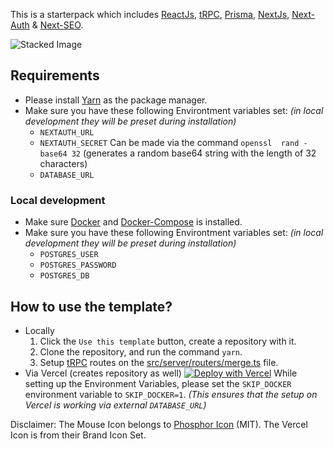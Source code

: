 This is a starterpack which includes [ReactJs](https://reactjs.org/), [tRPC](https://trpc.io/), [Prisma](https://www.prisma.io/), [NextJs](https://nextjs.org/), [Next-Auth](https://next-auth.js.org/) & [Next-SEO](https://github.com/garmeeh/next-seo).

![Stacked Image](https://i.imgur.com/AWaUxYi.png)



## Requirements

- Please install [Yarn](https://yarnpkg.com/getting-started/install) as the package manager.
- Make sure you have these following Environtment variables set: *(in local development they will be preset during installation)*
  - `NEXTAUTH_URL`
  - `NEXTAUTH_SECRET` Can be made via the command `openssl  rand -base64 32` (generates a random base64 string with the length of 32 characters)
  - `DATABASE_URL`

### Local development

- Make sure [Docker](https://www.docker.com/get-started/) and [Docker-Compose](https://docs.docker.com/compose/install/) is installed.
- Make sure you have these following Environtment variables set: *(in local development they will be preset during installation)*
  - `POSTGRES_USER`
  - `POSTGRES_PASSWORD`
  - `POSTGRES_DB`

## How to use the template?
- Locally
  1. Click the `Use this template` button, create a repository with it.
  2. Clone the repository, and run the command `yarn`.
  3. Setup [tRPC](https://trpc.io/) routes on the [src/server/routers/merge.ts](./src/server/routers/merge.ts) file.
- Via Vercel (creates repository as well) [![Deploy with Vercel](https://i.imgur.com/ASDa2I6.png)](https://vercel.com/new/clone?repository-url=https%3A%2F%2Fgithub.com%2Fitsstacked%2Fstacked-tailwind&env=NEXTAUTH_URL,SKIP_DOCKER,NEXTAUTH_SECRET,DATABASE_URL&demo-title=Web-FullStack-Starter&demo-description=This%20is%20a%20starterpack%20with%20ReactJs%2C%20tRPC%2C%20Prisma%2C%20NextJs%2C%20Next-Auth%2C%20Next-SEO%20%26%20Chakra-UI)
  While setting up the Environment Variables, please set the `SKIP_DOCKER` environment variable to `SKIP_DOCKER=1`. *(This ensures that the setup on Vercel is working via external `DATABASE_URL`)*

Disclaimer: The Mouse Icon belongs to [Phosphor Icon](https://phosphoricons.com/) (MIT).
The Vercel Icon is from their Brand Icon Set.